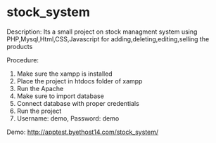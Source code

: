# stock_system

Description: Its a small project on stock managment system using PHP,Mysql,Html,CSS,Javascript for adding,deleting,editing,selling the products

Procedure:
1. Make sure the xampp is installed
2. Place the project in htdocs folder of xampp
3. Run the Apache
4. Make sure to import database
5. Connect database with proper credentials
6. Run the project
7. Username: demo, Password: demo

Demo: http://apptest.byethost14.com/stock_system/
